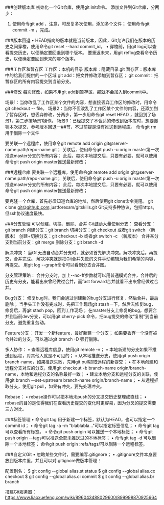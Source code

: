 
###创建版本库
初始化一个Git仓库，使用git init命令。
添加文件到Git仓库，分两步：
1. 使用命令git add <file>，注意，可反复多次使用，添加多个文件；
使用命令git commit -m <message>，完成。

###版本回退
• HEAD指向的版本就是当前版本，因此，Git允许我们在版本的历史之间穿梭，使用命令git reset --hard commit_id。
• 穿梭前，用git log可以查看提交历史，以便确定要回退到哪个版本。
要重返未来，用git reflog查看命令历史，以便确定要回到未来的哪个版本。

###工作区和暂存区
工作区：本机的目录
版本库：隐藏目录.git
暂存区：版本库中的给我们提供的一个区域
git add：把文件修改添加到暂存区；
git commit：把暂存区的所有内容提交到当前分支。

###修改
每次修改，如果不用git add到暂存区，那就不会加入到commit中。

场景1：当你改乱了工作区某个文件的内容，想直接丢弃工作区的修改时，用命令git checkout -- file。
场景2：当你不但改乱了工作区某个文件的内容，还添加到了暂存区时，想丢弃修改，分两步，第一步用命令git reset HEAD <file>，就回到了场景1，第二步按场景1操作。
场景3：已经提交了不合适的修改到版本库时，想要撤销本次提交，参考版本回退一##节，不过前提是没有推送到远程库。
命令git rm用于删除一个文件

要关联一个远程库，使用命令git remote add origin git@server-name:path/repo-name.git；
关联后，使用命令git push -u origin master第一次推送master分支的所有内容；
此后，每次本地提交后，只要有必要，就可以使用命令git push origin master推送最新修改；

###远程仓库
要关联一个远程库，使用命令git remote add origin git@server-name:path/repo-name.git；
关联后，使用命令git push -u origin master第一次推送master分支的所有内容；
此后，每次本地提交后，只要有必要，就可以使用命令git push origin master推送最新修改；

要克隆一个仓库，首先必须知道仓库的地址，然后使用git clone命令克隆。
git clone git@github.com:justforexam/gitskills.git
Git支持多种协议，包括https，但ssh协议速度最快。

###分支管理
可以创建、切换、删除、合并
Git鼓励大量使用分支：
查看分支：git branch
创建分支：git branch <name>
切换分支：git checkout <name>或者git switch <name>（新版本）
创建+切换分支：git checkout -b <name>或者git switch -c <name>（新版本）
合并某分支到当前分支：git merge <name>
删除分支：git branch -d <name>

解决冲突：
当Git无法自动合并分支时，就必须首先解决冲突。解决冲突后，再提交，合并完成。
解决冲突就是把Git合并失败的文件手动编辑为我们希望的内容，再提交。
用git log --graph命令可以看到分支合并图。

分支管理策略：
合并分支时，加上--no-ff参数就可以用普通模式合并，合并后的历史有分支，能看出来曾经做过合并，而fast forward合并就看不出来曾经做过合并。

Bug分支：
修复bug时，我们会通过创建新的bug分支进行修复，然后合并，最后删除；
当手头工作没有完成时，先把工作现场git stash一下，然后去修复bug，修复后，再git stash pop，回到工作现场；
在master分支上修复的bug，想要合并到当前dev分支，可以用git cherry-pick <commit>命令，把bug提交的修改“复制”到当前分支，避免重复劳动。

Feature分支：
开发一个新feature，最好新建一个分支；
如果要丢弃一个没有被合并过的分支，可以通过git branch -D <name>强行删除。

多人协作：
• 查看远程库信息，使用git remote -v；
• 本地新建的分支如果不推送到远程，对其他人就是不可见的；
• 从本地推送分支，使用git push origin branch-name，如果推送失败，先用git pull抓取远程的新提交；
• 在本地创建和远程分支对应的分支，使用git checkout -b branch-name origin/branch-name，本地和远程分支的名称最好一致；
• 建立本地分支和远程分支的关联，使用git branch --set-upstream branch-name origin/branch-name；
• 从远程抓取分支，使用git pull，如果有冲突，要先处理冲突。

Rebase：
• rebase操作可以把本地未push的分叉提交历史整理成直线；
• rebase的目的是使得我们在查看历史提交的变化时更容易，因为分叉的提交需要三方对比。

###标签管理
• 命令git tag <tagname>用于新建一个标签，默认为HEAD，也可以指定一个commit id；
• 命令git tag -a <tagname> -m "blablabla..."可以指定标签信息；
• 命令git tag可以查看所有标签。
• 命令git push origin <tagname>可以推送一个本地标签；
• 命令git push origin --tags可以推送全部未推送过的本地标签；
• 命令git tag -d <tagname>可以删除一个本地标签；
命令git push origin :refs/tags/<tagname>可以删除一个远程标签。

###自定义Git
• 忽略某些文件时，需要编写.gitignore；
• .gitignore文件本身要放到版本库里，并且可以对.gitignore做版本管理！

配置别名：
$ git config --global alias.st status
$ git config --global alias.co checkout
$ git config --global alias.ci commit
$ git config --global alias.br branch

搭建Git服务器：
https://www.liaoxuefeng.com/wiki/896043488029600/899998870925664
